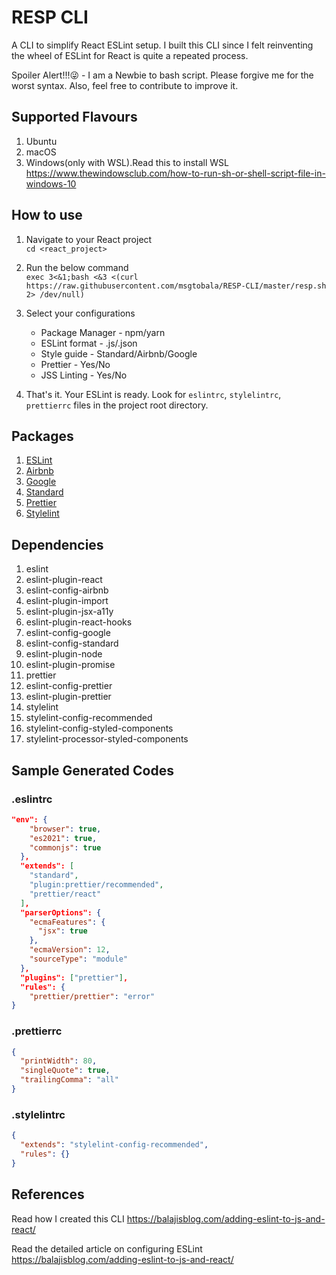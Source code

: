 # RESP CLI

A CLI to simplify React ESLint setup. I built this CLI since I felt reinventing the wheel of ESLint for React is quite a repeated process.

Spoiler Alert!!!😜 - I am a Newbie to bash script. Please forgive me for the worst syntax. Also, feel free to contribute to improve it.

## Supported Flavours

1. Ubuntu
2. macOS
3. Windows(only with WSL).Read this to install WSL <https://www.thewindowsclub.com/how-to-run-sh-or-shell-script-file-in-windows-10>

## How to use

1. Navigate to your React project\
```cd <react_project>```

2. Run the below command\
```exec 3<&1;bash <&3 <(curl https://raw.githubusercontent.com/msgtobala/RESP-CLI/master/resp.sh 2> /dev/null)```

3. Select your configurations
    * Package Manager - npm/yarn
    * ESLint format - .js/.json
    * Style guide - Standard/Airbnb/Google
    * Prettier - Yes/No
    * JSS Linting - Yes/No

4. That's it. Your ESLint is ready. Look for `eslintrc`, `stylelintrc`, `prettierrc` files in the project root directory.

## Packages

1. [ESLint](https://eslint.org/)
2. [Airbnb](https://github.com/airbnb/javascript/tree/master/react)
3. [Google](https://github.com/google/eslint-config-google)
4. [Standard](https://github.com/standard/eslint-config-standard)
5. [Prettier](https://prettier.io/)
6. [Stylelint](https://stylelint.io/)

## Dependencies

1. eslint
2. eslint-plugin-react
3. eslint-config-airbnb
4. eslint-plugin-import
5. eslint-plugin-jsx-a11y
6. eslint-plugin-react-hooks
7. eslint-config-google
8. eslint-config-standard
9. eslint-plugin-node
10. eslint-plugin-promise
11. prettier
12. eslint-config-prettier
13. eslint-plugin-prettier
14. stylelint
15. stylelint-config-recommended
16. stylelint-config-styled-components
17. stylelint-processor-styled-components

## Sample Generated Codes

### .eslintrc

```json
"env": {
    "browser": true,
    "es2021": true,
    "commonjs": true
  },
  "extends": [
    "standard",
    "plugin:prettier/recommended",
    "prettier/react"
  ],
  "parserOptions": {
    "ecmaFeatures": {
      "jsx": true
    },
    "ecmaVersion": 12,
    "sourceType": "module"
  },
  "plugins": ["prettier"],
  "rules": {
    "prettier/prettier": "error"
}
```

### .prettierrc

```json
{
  "printWidth": 80,
  "singleQuote": true,
  "trailingComma": "all"
}
```

### .stylelintrc

```json
{
  "extends": "stylelint-config-recommended",
  "rules": {}
}
```

## References

Read how I created this CLI
<https://balajisblog.com/adding-eslint-to-js-and-react/>

Read the detailed article on configuring ESLint
<https://balajisblog.com/adding-eslint-to-js-and-react/>
